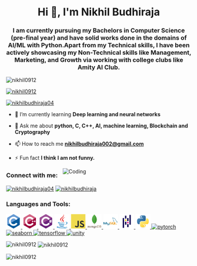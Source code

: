 <h1 align="center">Hi 👋, I'm Nikhil Budhiraja</h1>
<h3 align="center">I am currently pursuing my Bachelors in Computer Science (pre-final year) and have solid works done in the domains of AI/ML with Python.Apart from my Technical skills, I have been actively showcasing my Non-Technical skills like Management, Marketing, and Growth via working with college clubs like Amity AI Club.</h3>

<p align="left"> <img src="https://komarev.com/ghpvc/?username=nikhil0912&label=Profile%20views&color=0e75b6&style=flat" alt="nikhil0912" /> </p>

<p align="left"> <a href="https://github.com/ryo-ma/github-profile-trophy"><img src="https://github-profile-trophy.vercel.app/?username=nikhil0912" alt="nikhil0912" /></a> </p>

<p align="left"> <a href="https://twitter.com/nikhilbudhiraja04" target="blank"><img src="https://img.shields.io/twitter/follow/nikhilbudhiraja04?logo=twitter&style=for-the-badge" alt="nikhilbudhiraja04" /></a> </p>

- 🌱 I’m currently learning **Deep learning and neural networks**

- 💬 Ask me about **python, C, C++, AI, machine learning, Blockchain and Cryptography**

- 📫 How to reach me **nikhilbudhiraja002@gmail.com**

- ⚡ Fun fact **I think I am not funny.**

<img align="right" alt="Coding" width="350" src="https://c.tenor.com/-UygBh3nnfEAAAAC/coding.gif">


<h3 align="left">Connect with me:</h3>
<p align="left">
<a href="https://twitter.com/nikhilbudhiraja04" target="blank"><img align="center" src="https://raw.githubusercontent.com/rahuldkjain/github-profile-readme-generator/master/src/images/icons/Social/twitter.svg" alt="nikhilbudhiraja04" height="30" width="40" /></a>
<a href="https://linkedin.com/in/nikhilbudhiraja" target="blank"><img align="center" src="https://raw.githubusercontent.com/rahuldkjain/github-profile-readme-generator/master/src/images/icons/Social/linked-in-alt.svg" alt="nikhilbudhiraja" height="30" width="40" /></a>
</p>

<h3 align="left">Languages and Tools:</h3>
<p align="left"> <a href="https://www.cprogramming.com/" target="_blank" rel="noreferrer"> <img src="https://raw.githubusercontent.com/devicons/devicon/master/icons/c/c-original.svg" alt="c" width="40" height="40"/> </a> <a href="https://www.w3schools.com/cpp/" target="_blank" rel="noreferrer"> <img src="https://raw.githubusercontent.com/devicons/devicon/master/icons/cplusplus/cplusplus-original.svg" alt="cplusplus" width="40" height="40"/> </a> <a href="https://www.w3schools.com/cs/" target="_blank" rel="noreferrer"> <img src="https://raw.githubusercontent.com/devicons/devicon/master/icons/csharp/csharp-original.svg" alt="csharp" width="40" height="40"/> </a> <a href="https://www.java.com" target="_blank" rel="noreferrer"> <img src="https://raw.githubusercontent.com/devicons/devicon/master/icons/java/java-original.svg" alt="java" width="40" height="40"/> </a> <a href="https://developer.mozilla.org/en-US/docs/Web/JavaScript" target="_blank" rel="noreferrer"> <img src="https://raw.githubusercontent.com/devicons/devicon/master/icons/javascript/javascript-original.svg" alt="javascript" width="40" height="40"/> </a> <a href="https://www.mongodb.com/" target="_blank" rel="noreferrer"> <img src="https://raw.githubusercontent.com/devicons/devicon/master/icons/mongodb/mongodb-original-wordmark.svg" alt="mongodb" width="40" height="40"/> </a> <a href="https://www.mysql.com/" target="_blank" rel="noreferrer"> <img src="https://raw.githubusercontent.com/devicons/devicon/master/icons/mysql/mysql-original-wordmark.svg" alt="mysql" width="40" height="40"/> </a> <a href="https://pandas.pydata.org/" target="_blank" rel="noreferrer"> <img src="https://raw.githubusercontent.com/devicons/devicon/2ae2a900d2f041da66e950e4d48052658d850630/icons/pandas/pandas-original.svg" alt="pandas" width="40" height="40"/> </a> <a href="https://www.python.org" target="_blank" rel="noreferrer"> <img src="https://raw.githubusercontent.com/devicons/devicon/master/icons/python/python-original.svg" alt="python" width="40" height="40"/> </a> <a href="https://pytorch.org/" target="_blank" rel="noreferrer"> <img src="https://www.vectorlogo.zone/logos/pytorch/pytorch-icon.svg" alt="pytorch" width="40" height="40"/> </a> <a href="https://seaborn.pydata.org/" target="_blank" rel="noreferrer"> <img src="https://seaborn.pydata.org/_images/logo-mark-lightbg.svg" alt="seaborn" width="40" height="40"/> </a> <a href="https://www.tensorflow.org" target="_blank" rel="noreferrer"> <img src="https://www.vectorlogo.zone/logos/tensorflow/tensorflow-icon.svg" alt="tensorflow" width="40" height="40"/> </a> <a href="https://unity.com/" target="_blank" rel="noreferrer"> <img src="https://www.vectorlogo.zone/logos/unity3d/unity3d-icon.svg" alt="unity" width="40" height="40"/> </a> </p>

<p><img align="left" src="https://github-readme-stats.vercel.app/api/top-langs?username=nikhil0912&show_icons=true&locale=en&layout=compact" alt="nikhil0912" /></p>

<p>&nbsp;<img align="center" src="https://github-readme-stats.vercel.app/api?username=nikhil0912&show_icons=true&locale=en" alt="nikhil0912" /></p>

<p><img align="center" src="https://github-readme-streak-stats.herokuapp.com/?user=nikhil0912&" alt="nikhil0912" /></p>
